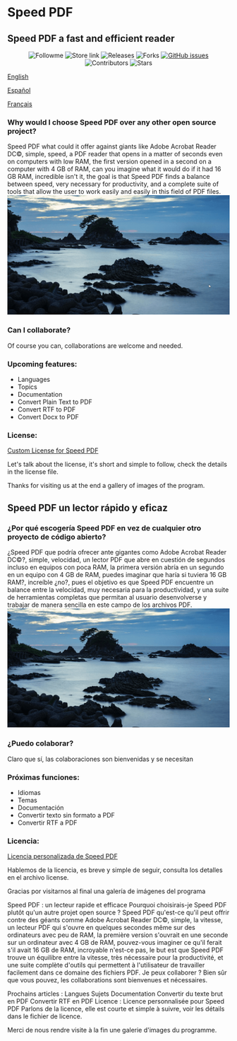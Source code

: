 # Speed PDF
<h2>Speed PDF a fast and efficient reader</h2>
<p align="center">
    <a style="text-decoration:none" href="https://github.com/PabloDaniel0">
    <img src="https://img.shields.io/github/followers/PabloDaniel0?label=follow%20me&style=social" alt="Followme" />
  </a>
  <a style="text-decoration:none" href="https://github.com/PabloDaniel0/Speed-PDF/releases">
    <img src="https://img.shields.io/badge/Web%20Site-GitHub-Green.svg?style=flat-square" alt="Store link" />
  </a>
  <a style="text-decoration:none" href="https://github.com/PabloDaniel0/Speed-PDF/releases">
    <img src="https://img.shields.io/github/v/release/PabloDaniel0/Speed-PDF.svg?style=flat-square" alt="Releases" />
  </a>
    <a style="text-decoration:none" href="https://github.com/PabloDaniel0/Speed-PDF/network/members">
    <img src="https://img.shields.io/github/forks/PabloDaniel0/Speed-PDF" alt="Forks" />
  </a>
  <a href="https://github.com/PabloDaniel0/Speed-PDF/issues"><img alt="GitHub issues" src="https://img.shields.io/github/issues/PabloDaniel0/Speed-PDF"></a>
  <a style="text-decoration:none" href="https://github.com/PabloDaniel0/Speed-PDF/graphs/contributors">
    <img src="https://img.shields.io/github/contributors/PabloDaniel0/Speed-PDF?style=flat-square" alt="Contributors" />
  </a>
  <a style="text-decoration:none" href="https://github.com/PabloDaniel0/Speed-PDF/stargazers">
    <img src="https://img.shields.io/github/stars/PabloDaniel0/Speed-PDF.svg?style=flat-square" alt="Stars" />
  </a>
</p>
  <p><a href="https://github.com/PabloDaniel0/Speed-PDF#why-would-i-choose-speed-pdf-over-any-other-open-source-project">English</a></p>
  <p><a href="https://github.com/PabloDaniel0/Speed-PDF#speed-pdf-un-lector-r%C3%A1pido-y-eficaz">Español</a></p>
  <p><a href="https://github.com/PabloDaniel0/Speed-PDF/blob/main/README.md#speed-pdf-a-fast-and-efficient-reader">Français</a></p>
<p>  </p>
<p>
    <h3>Why would I choose Speed PDF over any other open source project?</h3>
    Speed PDF what could it offer against giants like Adobe Acrobat Reader DC©, simple, speed, a PDF reader that opens in a matter of seconds even on computers with low RAM, the       first version opened in a second on a computer with 4 GB of RAM, can you imagine what it would do if it had 16 GB RAM, incredible isn't it, the goal is that Speed PDF finds a      balance between speed, very necessary for productivity, and a complete suite of tools that allow the user to work easily and easily in this field of PDF files.
    <img src="https://raw.githubusercontent.com/PabloDaniel0/Speed-PDF/main/Resources%20for%20Web%20and%20Documentation/Open-Speed-PDF.gif"/>
</p>
<p>
    <h3>Can I collaborate?</h3>
    Of course you can, collaborations are welcome and needed.
</p>
<h3>Upcoming features:</h3>
<ul>
    <li>Languages
    <li>Topics
    <li>Documentation
    <li>Convert Plain Text to PDF
    <li>Convert RTF to PDF
    <li>Convert Docx to PDF
</ul>    
<p>
    <h3>License:</h3>
      <p><a href="https://github.com/PabloDaniel0/Speed-PDF/license">Custom License for Speed PDF</a></p>
    Let's talk about the license, it's short and simple to follow, check the details in the license file.
</p>
Thanks for visiting us at the end a gallery of images of the program.




<h2>Speed PDF un lector rápido y eficaz</h2>
<p>
<h3>¿Por qué escogería Speed PDF en vez de cualquier otro proyecto de código abierto?</h3>
¿Speed PDF que podría ofrecer ante gigantes como Adobe Acrobat Reader DC©?, simple, velocidad, un lector PDF que abre en cuestión de segundos incluso en equipos con poca RAM, la primera versión abría en un segundo en un equipo con 4 GB de RAM, puedes imaginar que haría si tuviera 16 GB RAM?, increíble ¿no?, pues el objetivo es que Speed PDF encuentre un balance entre la velocidad, muy necesaria para la productividad, y una suite de herramientas completas que permitan al usuario desenvolverse y trabajar de manera sencilla en este campo de los archivos PDF.
    <img src="https://raw.githubusercontent.com/PabloDaniel0/Speed-PDF/main/Resources%20for%20Web%20and%20Documentation/Open-Speed-PDF.gif"/>
</p> 
<p>
<h3>¿Puedo colaborar?</h3>
Claro que sí, las colaboraciones son bienvenidas y se necesitan
</p>
<h3>Próximas funciones:</h3>
<ul>
<li>Idiomas
<li>Temas
<li>Documentación
<li>Convertir texto sin formato a PDF
<li>Convertir RTF a PDF
</ul>    
</p>

<h3>Licencia:</h3>
  <p><a href="https://github.com/PabloDaniel0/Speed-PDF/license">Licencia personalizada de Speed PDF</a></p>
Hablemos de la licencia, es breve y simple de seguir, consulta los detalles en el archivo license.

Gracias por visitarnos al final una galería de imágenes del programa

<p>       </p>
Speed PDF : un lecteur rapide et efficace
Pourquoi choisirais-je Speed PDF plutôt qu'un autre projet open source ?
Speed PDF qu'est-ce qu'il peut offrir contre des géants comme Adobe Acrobat Reader DC©, simple, la vitesse, un lecteur PDF qui s'ouvre en quelques secondes même sur des ordinateurs avec peu de RAM, la première version s'ouvrait en une seconde sur un ordinateur avec 4 GB de RAM, pouvez-vous imaginer ce qu'il ferait s'il avait 16 GB de RAM, incroyable n'est-ce pas, le but est que Speed PDF trouve un équilibre entre la vitesse, très nécessaire pour la productivité, et une suite complète d'outils qui permettent à l'utilisateur de travailler facilement dans ce domaine des fichiers PDF.
Je peux collaborer ?
Bien sûr que vous pouvez, les collaborations sont bienvenues et nécessaires.

Prochains articles :
Langues
Sujets
Documentation
Convertir du texte brut en PDF
Convertir RTF en PDF
Licence :
Licence personnalisée pour Speed PDF
Parlons de la licence, elle est courte et simple à suivre, voir les détails dans le fichier de licence.

Merci de nous rendre visite à la fin une galerie d'images du programme.
